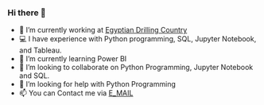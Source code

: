 ### Hi there 👋
- 🔭 I’m currently working at [Egyptian Drilling Country](https://www.egyptian-drilling.com/)
- 💻 I have experience with Python programming, SQL, Jupyter Notebook, and Tableau.
- 📘 I’m currently learning Power BI
- 👯 I’m looking to collaborate on Python Programming, Jupyter Notebook and SQL.
- 🤔 I’m looking for help with Python Programming
- 📫 You can Contact me via [E_MAIL](Ahmed.settyet@gmail.com)

<!--
**Ahmedsettyet/Ahmedsettyet** is a ✨ _special_ ✨ repository because its `README.md` (this file) appears on your GitHub profile.

Here are some ideas to get you started:


-->
